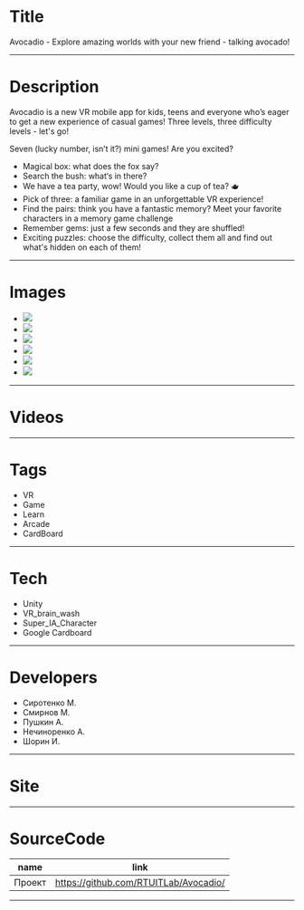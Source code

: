 # Title
Avocadio - Explore amazing worlds with your new friend - talking avocado!

---
# Description
Avocadio is a new VR mobile app for kids, teens and everyone who’s eager to get a new experience of casual games! Three levels, three difficulty levels - let's go!

Seven (lucky number, isn’t it?) mini games! Are you excited?
* Magical box: what does the fox say?
* Search the bush: what‘s in there?
* We have a tea party, wow! Would you like a cup of tea? 🫖
* Pick of three: a familiar game in an unforgettable VR experience!
* Find the pairs: think you have a fantastic memory? Meet your favorite characters in a memory game challenge
* Remember gems: just a few seconds and they are shuffled!
* Exciting puzzles: choose the difficulty, collect them all and find out what's hidden on each of them!

---
# Images
* ![](https://files.rtuitlab.ru/landing_src/avocadio/1.jpg)
* ![](https://files.rtuitlab.ru/landing_src/avocadio/2.jpg)
* ![](https://files.rtuitlab.ru/landing_src/avocadio/3.jpg)
* ![](https://files.rtuitlab.ru/landing_src/avocadio/4.jpg)
* ![](https://files.rtuitlab.ru/landing_src/avocadio/5.jpg)
* ![](https://files.rtuitlab.ru/landing_src/avocadio/6.jpg)

---
# Videos

---
# Tags
* VR
* Game
* Learn
* Arcade
* CardBoard

---
# Tech
* Unity
* VR_brain_wash
* Super_IA_Character
* Google Cardboard


---
# Developers
* Сиротенко М. 
* Смирнов М.
* Пушкин А.
* Нечиноренко А.
* Шорин И.

---
# Site

---
# SourceCode
| name   | link                                  |
| ------ | ------------------------------------- |
| Проект | https://github.com/RTUITLab/Avocadio/ |

---